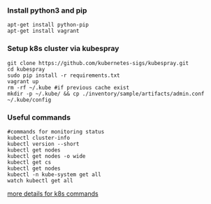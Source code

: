 ### Install python3 and pip
```
apt-get install python-pip 
apt-get install vagrant
```
### Setup k8s cluster via kubespray
```
git clone https://github.com/kubernetes-sigs/kubespray.git
cd kubespray
sudo pip install -r requirements.txt
vagrant up
rm -rf ~/.kube #if previous cache exist
mkdir -p ~/.kube/ && cp ./inventory/sample/artifacts/admin.conf ~/.kube/config
```
### Useful commands
```
#commands for monitoring status
kubectl cluster-info
kubectl version --short
kubectl get nodes
kubectl get nodes -o wide
kubectl get cs
kubectl get nodes
kubectl -n kube-system get all
watch kubectl get all
```
[more details for k8s commands](https://kubernetes.io/docs/reference/kubectl/cheatsheet/)
